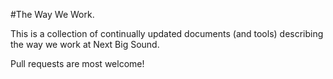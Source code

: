 #The Way We Work.

This is a collection of continually updated documents (and tools) describing the way we work at Next Big Sound. 

Pull requests are most welcome!
